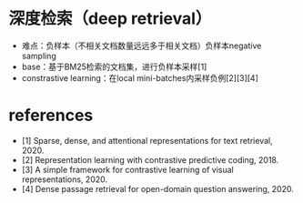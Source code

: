 
# 深度检索（deep retrieval）
- 难点：负样本（不相关文档数量远远多于相关文档）负样本negative sampling
- base：基于BM25检索的文档集，进行负样本采样[1]
- constrastive learning：在local mini-batches内采样负例[2][3][4]


# references
- [1] Sparse, dense, and attentional representations for text retrieval, 2020.
- [2] Representation learning with contrastive predictive coding, 2018.
- [3] A simple framework for contrastive learning of visual representations, 2020.
- [4] Dense passage retrieval for open-domain question answering, 2020.
